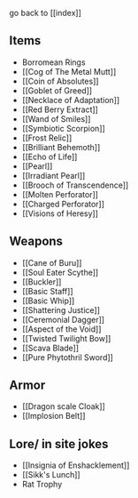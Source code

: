 go back to [[index]]

## Items
- Borromean Rings
- [[Cog of The Metal Mutt]]
- [[Coin of Absolutes]]
- [[Goblet of Greed]]
- [[Necklace of Adaptation]]
- [[Red Berry Extract]]
- [[Wand of Smiles]]
- [[Symbiotic Scorpion]]
- [[Frost Relic]]
- [[Brilliant Behemoth]]
- [[Echo of Life]]
- [[Pearl]]
- [[Irradiant Pearl]]
- [[Brooch of Transcendence]]
- [[Molten Perforator]]
- [[Charged Perforator]]
- [[Visions of Heresy]]
## Weapons 
- [[Cane of Buru]]
- [[Soul Eater Scythe]]
- [[Buckler]]
- [[Basic Staff]]
- [[Basic Whip]]
- [[Shattering Justice]]
- [[Ceremonial Dagger]]
- [[Aspect of the Void]]
- [[Twisted Twilight Bow]]
- [[Scava Blade]]
- [[Pure Phytothril Sword]]
## Armor
- [[Dragon scale Cloak]]
- [[Implosion Belt]]

## Lore/ in site jokes
- [[Insignia of Enshacklement]]
- [[Sikk's Lunch]]
- Rat Trophy